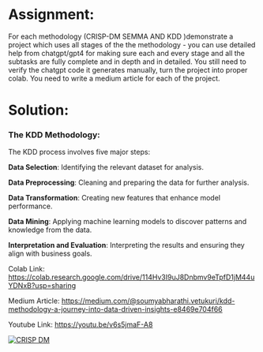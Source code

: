 # Assignment:

For each methodology (CRISP-DM SEMMA AND KDD )demonstrate a project which uses all stages of the the methodology - you can use detailed help from chatgpt/gpt4 for making sure each and every stage and all the subtasks are fully complete and in depth and in detailed. You still need to verify the chatgpt code it generates manually, turn the project into proper colab. You need to write a medium article for each of the project. 

# Solution:

### The KDD Methodology:
The KDD process involves five major steps:

**Data Selection**: Identifying the relevant dataset for analysis.

**Data Preprocessing**: Cleaning and preparing the data for further analysis.

**Data Transformation**: Creating new features that enhance model performance.

**Data Mining**: Applying machine learning models to discover patterns and knowledge from the data.

**Interpretation and Evaluation**: Interpreting the results and ensuring they align with business goals.

Colab Link: https://colab.research.google.com/drive/114Hv3I9uJ8Dnbmv9eTpfD1jM44uYDNxB?usp=sharing 

Medium Article: https://medium.com/@soumyabharathi.vetukuri/kdd-methodology-a-journey-into-data-driven-insights-e8469e704f66 

Youtube Link: https://youtu.be/v6s5jmaF-A8

[![CRISP DM](https://img.youtube.com/vi/v6s5jmaF-A8/0.jpg)](https://www.youtube.com/watch?v=v6s5jmaF-A8)  
